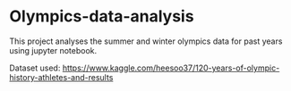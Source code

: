 # Olympics-data-analysis
This project analyses the summer and winter olympics data for past years using jupyter notebook.

Dataset used: https://www.kaggle.com/heesoo37/120-years-of-olympic-history-athletes-and-results

